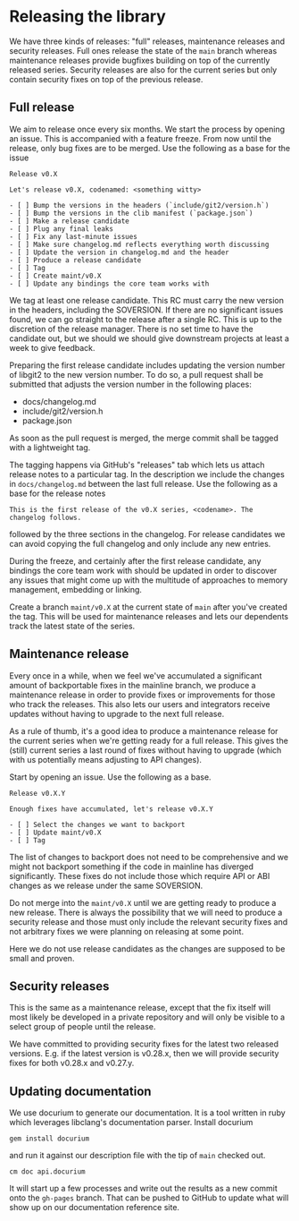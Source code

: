 # Releasing the library

We have three kinds of releases: "full" releases, maintenance releases and security releases. Full ones release the state of the `main` branch whereas maintenance releases provide bugfixes building on top of the currently released series. Security releases are also for the current series but only contain security fixes on top of the previous release.

## Full release

We aim to release once every six months. We start the process by opening an issue. This is accompanied with a feature freeze. From now until the release, only bug fixes are to be merged. Use the following as a base for the issue

    Release v0.X
    
    Let's release v0.X, codenamed: <something witty>
    
    - [ ] Bump the versions in the headers (`include/git2/version.h`)
    - [ ] Bump the versions in the clib manifest (`package.json`)
    - [ ] Make a release candidate
    - [ ] Plug any final leaks
    - [ ] Fix any last-minute issues
    - [ ] Make sure changelog.md reflects everything worth discussing
    - [ ] Update the version in changelog.md and the header
    - [ ] Produce a release candidate
    - [ ] Tag
    - [ ] Create maint/v0.X
    - [ ] Update any bindings the core team works with

We tag at least one release candidate. This RC must carry the new version in the headers, including the SOVERSION. If there are no significant issues found, we can go straight to the release after a single RC. This is up to the discretion of the release manager. There is no set time to have the candidate out, but we should we should give downstream projects at least a week to give feedback.

Preparing the first release candidate includes updating the version number of libgit2 to the new version number. To do so, a pull request shall be submitted that adjusts the version number in the following places:

- docs/changelog.md
- include/git2/version.h
- package.json

As soon as the pull request is merged, the merge commit shall be tagged with a lightweight tag.

The tagging happens via GitHub's "releases" tab which lets us attach release notes to a particular tag. In the description we include the changes in `docs/changelog.md` between the last full release. Use the following as a base for the release notes

    This is the first release of the v0.X series, <codename>. The changelog follows.

followed by the three sections in the changelog. For release candidates we can avoid copying the full changelog and only include any new entries.

During the freeze, and certainly after the first release candidate, any bindings the core team work with should be updated in order to discover any issues that might come up with the multitude of approaches to memory management, embedding or linking.

Create a branch `maint/v0.X` at the current state of `main` after you've created the tag. This will be used for maintenance releases and lets our dependents track the latest state of the series.

## Maintenance release

Every once in a while, when we feel we've accumulated a significant amount of backportable fixes in the mainline branch, we produce a maintenance release in order to provide fixes or improvements for those who track the releases. This also lets our users and integrators receive updates without having to upgrade to the next full release.

As a rule of thumb, it's a good idea to produce a maintenance release for the current series when we're getting ready for a full release. This gives the (still) current series a last round of fixes without having to upgrade (which with us potentially means adjusting to API changes).

Start by opening an issue. Use the following as a base.

    Release v0.X.Y
    
    Enough fixes have accumulated, let's release v0.X.Y
    
    - [ ] Select the changes we want to backport
    - [ ] Update maint/v0.X
    - [ ] Tag

The list of changes to backport does not need to be comprehensive and we might not backport something if the code in mainline has diverged significantly. These fixes do not include those which require API or ABI changes as we release under the same SOVERSION.

Do not merge into the `maint/v0.X` until we are getting ready to produce a new release. There is always the possibility that we will need to produce a security release and those must only include the relevant security fixes and not arbitrary fixes we were planning on releasing at some point.

Here we do not use release candidates as the changes are supposed to be small and proven.

## Security releases

This is the same as a maintenance release, except that the fix itself will most likely be developed in a private repository and will only be visible to a select group of people until the release.

We have committed to providing security fixes for the latest two released versions.  E.g. if the latest version is v0.28.x, then we will provide security fixes for both v0.28.x and v0.27.y.

## Updating documentation

We use docurium to generate our documentation. It is a tool written in ruby which leverages libclang's documentation parser. Install docurium

    gem install docurium

and run it against our description file with the tip of `main` checked out.

    cm doc api.docurium

It will start up a few processes and write out the results as a new commit onto the `gh-pages` branch. That can be pushed to GitHub to update what will show up on our documentation reference site.
